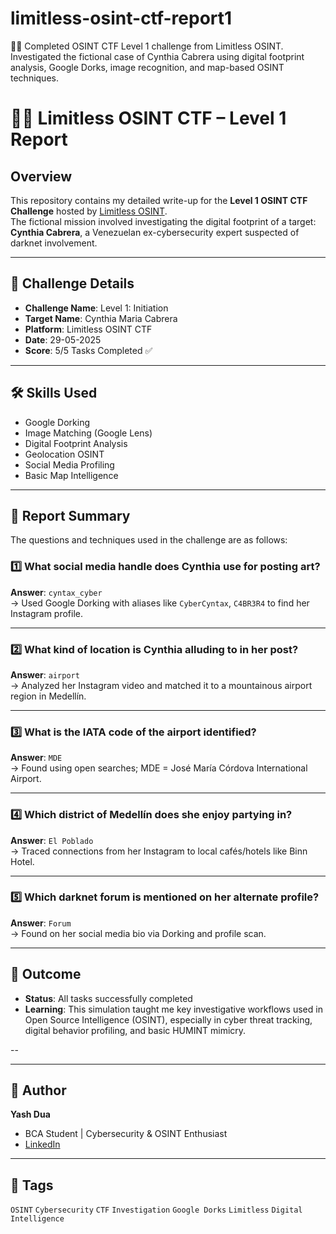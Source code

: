 # limitless-osint-ctf-report1
🕵️‍♂️ Completed OSINT CTF Level 1 challenge from Limitless OSINT. Investigated the fictional case of Cynthia Cabrera using digital footprint analysis, Google Dorks, image recognition, and map-based OSINT techniques.

# 🕵️‍♂️ Limitless OSINT CTF – Level 1 Report

## Overview
This repository contains my detailed write-up for the **Level 1 OSINT CTF Challenge** hosted by [Limitless OSINT](https://limitless-osint.com/).  
The fictional mission involved investigating the digital footprint of a target: **Cynthia Cabrera**, a Venezuelan ex-cybersecurity expert suspected of darknet involvement.

---

## 📌 Challenge Details

- **Challenge Name**: Level 1: Initiation
- **Target Name**: Cynthia Maria Cabrera
- **Platform**: Limitless OSINT CTF
- **Date**: 29-05-2025
- **Score**: 5/5 Tasks Completed ✅

---

## 🛠️ Skills Used

- Google Dorking
- Image Matching (Google Lens)
- Digital Footprint Analysis
- Geolocation OSINT
- Social Media Profiling
- Basic Map Intelligence

---

## 📄 Report Summary

The questions and techniques used in the challenge are as follows:

### 1️⃣ What social media handle does Cynthia use for posting art?  
**Answer**: `cyntax_cyber`  
→ Used Google Dorking with aliases like `CyberCyntax`, `C4BR3R4` to find her Instagram profile.

---

### 2️⃣ What kind of location is Cynthia alluding to in her post?  
**Answer**: `airport`  
→ Analyzed her Instagram video and matched it to a mountainous airport region in Medellín.

---

### 3️⃣ What is the IATA code of the airport identified?  
**Answer**: `MDE`  
→ Found using open searches; MDE = José María Córdova International Airport.

---

### 4️⃣ Which district of Medellín does she enjoy partying in?  
**Answer**: `El Poblado`  
→ Traced connections from her Instagram to local cafés/hotels like Binn Hotel.

---

### 5️⃣ Which darknet forum is mentioned on her alternate profile?  
**Answer**: `Forum`  
→ Found on her social media bio via Dorking and profile scan.

---

## 🎯 Outcome

- **Status**: All tasks successfully completed  
- **Learning**: This simulation taught me key investigative workflows used in Open Source Intelligence (OSINT), especially in cyber threat tracking, digital behavior profiling, and basic HUMINT mimicry.

--

---

## 🧠 Author

**Yash Dua**  
- BCA Student | Cybersecurity & OSINT Enthusiast  
- [LinkedIn](https://www.linkedin.com/in/yashdua4)

---

## 📌 Tags

`OSINT` `Cybersecurity` `CTF` `Investigation` `Google Dorks` `Limitless` `Digital Intelligence`

